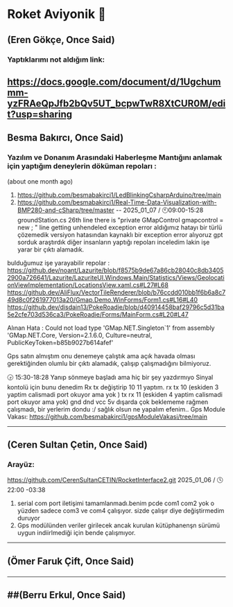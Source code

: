 # Roket Aviyonik 🚀

(Eren Gökçe, Once Said)
---
### Yaptıklarımı not aldığım link:  
https://docs.google.com/document/d/1Ugchummm-yzFRAeQpJfb2bQv5UT_bcpwTwR8XtCUR0M/edit?usp=sharing
-------
Besma Bakırcı, Once Said)
---  
### Yazılım ve Donanım Arasındaki Haberleşme Mantığını anlamak için yaptığım deneylerin döküman repoları :  
(about one month ago)
1. https://github.com/besmabakirci1/LedBlinkingCsharpArduino/tree/main
2. https://github.com/besmabakirci1/Real-Time-Data-Visualization-with-BMP280-and-cSharp/tree/master
--
2025_01_07 /
   🕙09:00-15:28
   groundStation.cs 26th line there is "private GMapControl gmapcontrol = new ; " line getting unhendeled exception error aldığımız hatayı bir türlü çözemedik versiyon hatasından kaynaklı bir exception error alıyoruz gpt sorduk araştırdık diğer insanların yaptığı repoları inceledim lakin işe yarar bir çıktı alamadık.

bulduğumuz işe yarayabilir repolar : https://github.dev/noant/Lazurite/blob/f8575b9de67a86cb28040c8db34052900a726641/Lazurite/LazuriteUI.Windows.Main/Statistics/Views/GeolocationViewImplementation/LocationsView.xaml.cs#L27#L68
https://github.dev/AliFlux/VectorTileRenderer/blob/b76ccdd010bb1f6b6a8c749d8c0f261977013a20/Gmap.Demo.WinForms/Form1.cs#L16#L40
https://github.dev/disdain13/PokeRoadie/blob/d40914458baf29796c5d31ba5e2cfe703d536ca3/PokeRoadie/Forms/MainForm.cs#L20#L47

Alınan Hata : Could not load type 'GMap.NET.Singleton`1' from assembly 'GMap.NET.Core, Version=2.1.6.0, Culture=neutral, PublicKeyToken=b85b9027b614afef'

   Gps satın almıştım onu denemeye çalıştık ama açık havada olması gerektiğinden olumlu bir çıktı alamadık, çalışıp çalışmadığını bilmiyoruz.
   
   🕞 15:30-18:28  Yanıp sönmeye başladı ama hiç bir şey yazdırmıyo
Sinyal kontolü için bunu denedim Rx tx değiştirip 10 11 yaptım.
rx tx 10 (eskiden 3 yaptim calismadi port okuyor ama yok ) 
tx rx 11 (eskiden 4 yaptim calismadi port okuyor ama yok)
gnd dnd
vcc 5v 
   dışarda çok beklememe rağmen çalışmadı, bir yerlerim dondu :/ sağlık olsun ne yapalım efenim..
   Gps Module Vakası: https://github.com/besmabakirci1/gpsModuleVakasi/tree/main 
   
-------
(Ceren Sultan Çetin, Once Said)
---
### Arayüz:
https://github.com/CerenSultanCETIN/RocketInterface2.git
2025_01_06 / 🕓 22:00 -03:38 
1. serial com port iletişimi tamamlanmadı.benim pcde com1 com2 yok o yüzden sadece com3 ve com4 çalışıyor. sizde çalışır diye değiştirmedim duruyor
2. Gps modülünden veriler girilecek ancak kurulan kütüphanenşn sürümü uygun indiirlmediği için bende çalışmıyor.
-------
(Ömer Faruk Çift, Once Said)
---
###
-------
##(Berru Erkul, Once Said)
---
###
